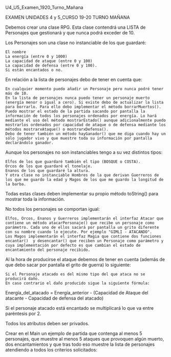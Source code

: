 U4_U5_Examen_1920_Turno_Mañana

EXAMEN UNIDADES 4 y 5_CURSO 19-20 TURNO MAÑANA

Debemos crear una clase RPG. Esta clase contendrá una LISTA de Personajes que gestionará y que nunca podrá exceder de 10.

Los Personajes son una clase no instanciable de los que guardaré:

    El nombre
    La energía (entre 0 y 1000)
    La capacidad de ataque (entre 0 y 100)
    La capacidad de defensa (entre 0 y 100).
    Si están encantados o no.

En relación a la lista de personajes debo de tener en cuenta que:

    En cualquier momento puedo añadir un Personaje pero nunca podré tener más de 10.
    En la lista de personajes nunca puedo tener un personaje muerto (energía menor o igual a cero). Si existe debo de actualizar la lista para borrarlo. Para ello debo implementar el método borrarMuertos().
    Puedo mostrar el estado de la partida sacando por pantalla la información de todos los personajes ordenados por energía. Lo hará mediante el uso del método mostrarEstado() aunque adicionalmente puedo mostrarlos ordenados por capacidad de ataque o de defensa mediante los métodos mostrarxAtaque() o mostrarxDefensa().
    Debo de tener también un método hayGanador() que me diga cuando hay un sólo jugador vivo y que muestre toda su información por pantalla declarándolo ganador.

Aunque los personajes no son instanciables tengo a su vez distintos tipos:

    Elfos de los que guardaré también el tipo (BOSQUE o COSTA).
    Orcos de los que guardaré el tonelaje.
    Enanos de los que guardaré la altura.
    Y otra clase no instanciable Hombres de la que derivan Guerreros de los que me guardo la edad y Magos de los que me guardo la longitud de la barba.

Todas estas clases deben implementar su propio método toString() para mostrar toda la información.

No todos los personajes se comportan igual:

    Elfos, Orcos, Enanos y Guerreros implementarán el interfaz Atacar que contiene un método atacarPersonaje() que recibe un personaje como parámetro. Cada uno de ellos sacará por pantalla un grito diferente con su nombre cuando lo ejecute. Por ejemplo "GIMLI - ATACANDO".
    Los Magos implementarán el interfaz Magia que contiene dos funciones encantar()  y desencantar() que reciben un Personaje como parámetro y cuya implementación por defecto es que cambian el estado de encantamiento del personaje recibido.

Al la hora de producirse el ataque debemos de tener en cuenta (además de que debo sacar por pantalla el grito de guerra) lo siguiente:

    Si el Personaje atacado es del mismo tipo del que ataca no se producirá daño.
    En caso contrario el daño producido sigue la siguiente fórmula:

Energía_del_atacado = Energía_anterior - (Capacidad de Ataque del atacante -  Capacidad de defensa del atacado)

Si el personaje atacado está encantado se multiplicará lo que va entre paréntesis por 2.

Todos los atributos deben ser privados.

Crear en el Main un ejemplo de partida que contenga al menos 5 personajes, que muestre al menos 5 ataques que provoquen algún muerto, dos encantamientos y que tras todo eso muestre la lista de personajes atendiendo a todos los criterios solicitados:

